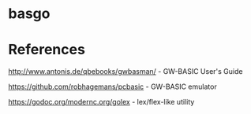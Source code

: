 # basgo

# References

http://www.antonis.de/qbebooks/gwbasman/ - GW-BASIC User's Guide

https://github.com/robhagemans/pcbasic - GW-BASIC emulator

https://godoc.org/modernc.org/golex - lex/flex-like utility
